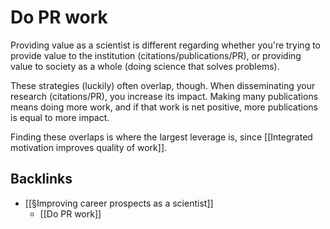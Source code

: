 # Do PR work
Providing value as a scientist is different regarding whether you're trying to provide value to the institution (citations/publications/PR), or providing value to society as a whole (doing science that solves problems).

These strategies (luckily) often overlap, though. When disseminating your research (citations/PR), you increase its impact. Making many publications means doing more work, and if that work is net positive, more publications is equal to more impact.

Finding these overlaps is where the largest leverage is, since [[Integrated motivation improves quality of work]].

## Backlinks
* [[§Improving career prospects as a scientist]]
	* [[Do PR work]]

<!-- #Work -->

<!-- {BearID:95D07099-F57D-4B49-A047-A388A7409E0C-15756-0000130BAC4078E4} -->
